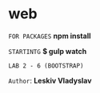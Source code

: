 # web
 
``FOR PACKAGES``
**npm install**


``STARTINTG``
**$  gulp watch**

``LAB 2 - 6 (BOOTSTRAP)``

``Author``: **Leskiv Vladyslav**
